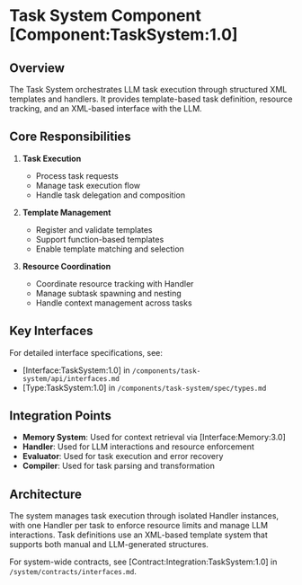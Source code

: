 # Task System Component [Component:TaskSystem:1.0]

## Overview

The Task System orchestrates LLM task execution through structured XML templates and handlers. It provides template-based task definition, resource tracking, and an XML-based interface with the LLM.

## Core Responsibilities

1. **Task Execution**
   - Process task requests
   - Manage task execution flow
   - Handle task delegation and composition

2. **Template Management**
   - Register and validate templates
   - Support function-based templates
   - Enable template matching and selection

3. **Resource Coordination**
   - Coordinate resource tracking with Handler
   - Manage subtask spawning and nesting
   - Handle context management across tasks

## Key Interfaces

For detailed interface specifications, see:
- [Interface:TaskSystem:1.0] in `/components/task-system/api/interfaces.md`
- [Type:TaskSystem:1.0] in `/components/task-system/spec/types.md`

## Integration Points

- **Memory System**: Used for context retrieval via [Interface:Memory:3.0]
- **Handler**: Used for LLM interactions and resource enforcement
- **Evaluator**: Used for task execution and error recovery
- **Compiler**: Used for task parsing and transformation

## Architecture

The system manages task execution through isolated Handler instances, with one Handler per task to enforce resource limits and manage LLM interactions. Task definitions use an XML-based template system that supports both manual and LLM-generated structures.

For system-wide contracts, see [Contract:Integration:TaskSystem:1.0] in `/system/contracts/interfaces.md`.
